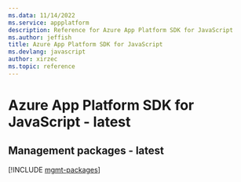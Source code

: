 ```yaml
---
ms.data: 11/14/2022
ms.service: appplatform
description: Reference for Azure App Platform SDK for JavaScript
ms.author: jeffish
title: Azure App Platform SDK for JavaScript
ms.devlang: javascript
author: xirzec
ms.topic: reference
---
```

# Azure App Platform SDK for JavaScript - latest

## Management packages - latest
[!INCLUDE [mgmt-packages](app-platform-mgmt-index.md)]